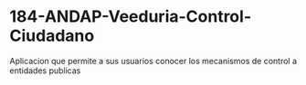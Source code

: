 # 184-ANDAP-Veeduria-Control-Ciudadano
Aplicacion que permite a sus usuarios conocer los mecanismos de control a entidades publicas
